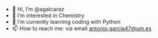 - 👋 Hi, I’m @agalcaraz
- 👀 I’m interested in Chemistry
- 🌱 I’m currently learning coding with Python
- 📫 How to reach me: via email antonio.garcia47@um.es

<!---
agalcaraz/agalcaraz is a ✨ special ✨ repository because its `README.md` (this file) appears on your GitHub profile.
You can click the Preview link to take a look at your changes.
--->
